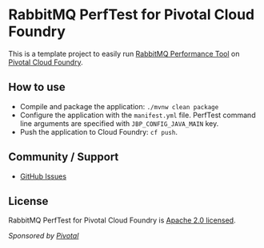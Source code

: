 # RabbitMQ PerfTest for Pivotal Cloud Foundry

This is a template project to easily run [RabbitMQ Performance Tool](http://www.rabbitmq.com/java-tools.html#throughput-load-testing)
on [Pivotal Cloud Foundry](https://pivotal.io/platform).

## How to use

* Compile and package the application: `./mvnw clean package`
* Configure the application with the `manifest.yml` file. PerfTest command line arguments
are specified with `JBP_CONFIG_JAVA_MAIN` key.
* Push the application to Cloud Foundry: `cf push`.

## Community / Support

* [GitHub Issues](https://github.com/rabbitmq/rabbitmq-perf-test-for-pcf/issues)

## License ##

RabbitMQ PerfTest for Pivotal Cloud Foundry is [Apache 2.0 licensed](http://www.apache.org/licenses/LICENSE-2.0.html).

_Sponsored by [Pivotal](http://pivotal.io)_
